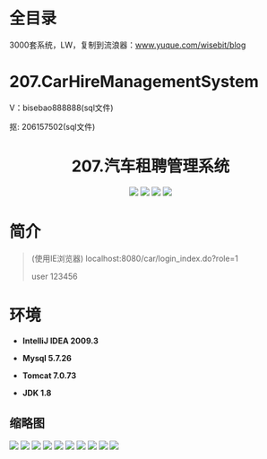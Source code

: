 # 全目录

3000套系统，LW，复制到流浪器：www.yuque.com/wisebit/blog

# 207.CarHireManagementSystem

<p>V：bisebao888888(sql文件)</p>
<p>抠: 206157502(sql文件)</p>

<p><h1 align="center">207.汽车租聘管理系统</h1></p>



<p align="center">
	<img src="https://img.shields.io/badge/jdk-1.8-orange.svg"/>
    <img src="https://img.shields.io/badge/spring-5.x-lightgrey.svg"/>
    <img src="https://img.shields.io/badge/struts-2.x-blue.svg"/>
    <img src="https://img.shields.io/badge/hibernate-5.x-yellow.svg"/>
</p>

# 简介
>
> 
>
> (使用IE浏览器) 
> localhost:8080/car/login_index.do?role=1
>
> user 123456
>



# 环境

- <b>IntelliJ IDEA 2009.3</b>

- <b>Mysql 5.7.26</b>

- <b>Tomcat 7.0.73</b>

- <b>JDK 1.8</b>




## 缩略图

![](https://bitwise.oss-cn-heyuan.aliyuncs.com/2024/9/10/0ad0052d-c2bb-4b1a-b25c-6239ba5882de.png)
![](https://bitwise.oss-cn-heyuan.aliyuncs.com/2024/9/10/90e64d2d-c813-4410-a449-7466062eb1a2.png)
![](https://bitwise.oss-cn-heyuan.aliyuncs.com/2024/9/10/e01c4c3c-844b-4be7-b46b-68dc398d99d8.png)
![](https://bitwise.oss-cn-heyuan.aliyuncs.com/2024/9/10/33f7876a-ea94-42c1-a179-84bc5446f2df.png)
![](https://bitwise.oss-cn-heyuan.aliyuncs.com/2024/9/10/ca036537-9e3a-4fe9-bfd4-0b37658b8b5f.png)
![](https://bitwise.oss-cn-heyuan.aliyuncs.com/2024/9/10/157c1776-3027-4bff-8ab7-af33d517caaa.png)
![](https://bitwise.oss-cn-heyuan.aliyuncs.com/2024/9/10/18ad0790-cf5b-4858-bda2-a704272bcddd.png)
![](https://bitwise.oss-cn-heyuan.aliyuncs.com/2024/9/10/222ab028-bd0c-46b7-9971-ffddc2cfa49a.png)
![](https://bitwise.oss-cn-heyuan.aliyuncs.com/2024/9/10/84613781-5231-4e8e-958b-0657ecddf713.png)
![](https://bitwise.oss-cn-heyuan.aliyuncs.com/2024/9/10/15f5e2ba-4831-4929-b398-e870756cfa04.png)


